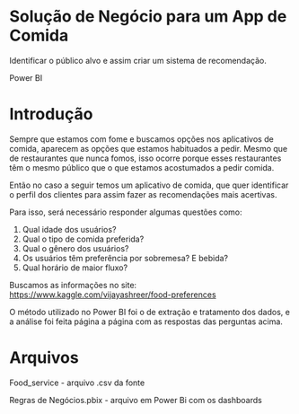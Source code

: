 # Solução de Negócio para um App de Comida

Identificar o público alvo e assim criar um sistema de recomendação.

Power BI
 
# Introdução
Sempre que estamos com fome e buscamos opções nos aplicativos de comida, aparecem as opções que estamos habituados a pedir. Mesmo que de restaurantes que nunca fomos, isso ocorre porque esses restaurantes têm o mesmo público que o que estamos acostumados a pedir comida. 

Então no caso a seguir temos um aplicativo de comida, que quer identificar o perfil dos clientes para assim fazer as recomendações mais acertivas.

Para isso, será necessário responder algumas questões como:

1. Qual idade dos usuários?
2. Qual o tipo de comida preferida?
3. Qual o gênero dos usuários?
4. Os usuários têm preferência por sobremesa? E bebida? 
5. Qual horário de maior fluxo?

Buscamos as informações no site:
https://www.kaggle.com/vijayashreer/food-preferences

O método utilizado no Power BI foi o de extração e tratamento dos dados, e a análise foi feita página a página com as respostas das perguntas acima.

# Arquivos
Food_service - arquivo .csv da fonte

Regras de Negócios.pbix - arquivo em Power Bi com os dashboards 
